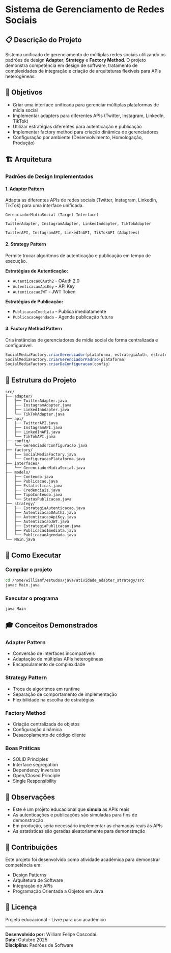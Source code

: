 # Sistema de Gerenciamento de Redes Sociais

## 📋 Descrição do Projeto

Sistema unificado de gerenciamento de múltiplas redes sociais utilizando os padrões de design **Adapter**, **Strategy** e **Factory Method**. O projeto demonstra competência em design de software, tratamento de complexidades de integração e criação de arquiteturas flexíveis para APIs heterogêneas.

## 🎯 Objetivos

- Criar uma interface unificada para gerenciar múltiplas plataformas de mídia social
- Implementar adapters para diferentes APIs (Twitter, Instagram, LinkedIn, TikTok)
- Utilizar estratégias diferentes para autenticação e publicação
- Implementar factory method para criação dinâmica de gerenciadores
- Configuração por ambiente (Desenvolvimento, Homologação, Produção)

## 🏗️ Arquitetura

### Padrões de Design Implementados

#### 1. **Adapter Pattern**
Adapta as diferentes APIs de redes sociais (Twitter, Instagram, LinkedIn, TikTok) para uma interface unificada.

```
GerenciadorMidiaSocial (Target Interface)
    ↓
TwitterAdapter, InstagramAdapter, LinkedInAdapter, TikTokAdapter
    ↓
TwitterAPI, InstagramAPI, LinkedInAPI, TikTokAPI (Adaptees)
```

#### 2. **Strategy Pattern**
Permite trocar algoritmos de autenticação e publicação em tempo de execução.

**Estratégias de Autenticação:**
- `AutenticacaoOAuth2` - OAuth 2.0
- `AutenticacaoApiKey` - API Key
- `AutenticacaoJWT` - JWT Token

**Estratégias de Publicação:**
- `PublicacaoImediata` - Publica imediatamente
- `PublicacaoAgendada` - Agenda publicação futura

#### 3. **Factory Method Pattern**
Cria instâncias de gerenciadores de mídia social de forma centralizada e configurável.

```java
SocialMediaFactory.criarGerenciador(plataforma, estrategiaAuth, estrategiaPublicacao)
SocialMediaFactory.criarGerenciadorPadrao(plataforma)
SocialMediaFactory.criarDaConfiguracao(config)
```

## 📁 Estrutura do Projeto

```
src/
├── adapter/
│   ├── TwitterAdapter.java
│   ├── InstagramAdapter.java
│   ├── LinkedInAdapter.java
│   └── TikTokAdapter.java
├── api/
│   ├── TwitterAPI.java
│   ├── InstagramAPI.java
│   ├── LinkedInAPI.java
│   └── TikTokAPI.java
├── config/
│   └── GerenciadorConfiguracao.java
├── factory/
│   ├── SocialMediaFactory.java
│   └── ConfiguracaoPlataforma.java
├── interfaces/
│   └── GerenciadorMidiaSocial.java
├── modelo/
│   ├── Conteudo.java
│   ├── Publicacao.java
│   ├── Estatisticas.java
│   ├── Credenciais.java
│   ├── TipoConteudo.java
│   └── StatusPublicacao.java
├── strategy/
│   ├── EstrategiaAutenticacao.java
│   ├── AutenticacaoOAuth2.java
│   ├── AutenticacaoApiKey.java
│   ├── AutenticacaoJWT.java
│   ├── EstrategiaPublicacao.java
│   ├── PublicacaoImediata.java
│   └── PublicacaoAgendada.java
└── Main.java
```

## 🚀 Como Executar

### Compilar o projeto

```bash
cd /home/williamf/estudos/java/atividade_adapter_strategy/src
javac Main.java
```

### Executar o programa

```bash
java Main
```

## 🎓 Conceitos Demonstrados

### Adapter Pattern
- Conversão de interfaces incompatíveis
- Adaptação de múltiplas APIs heterogêneas
- Encapsulamento de complexidade

### Strategy Pattern
- Troca de algoritmos em runtime
- Separação de comportamento de implementação
- Flexibilidade na escolha de estratégias

### Factory Method
- Criação centralizada de objetos
- Configuração dinâmica
- Desacoplamento de código cliente

### Boas Práticas
- SOLID Principles
- Interface segregation
- Dependency Inversion
- Open/Closed Principle
- Single Responsibility

## 📝 Observações

- Este é um projeto educacional que **simula** as APIs reais
- As autenticações e publicações são simuladas para fins de demonstração
- Em produção, seria necessário implementar as chamadas reais às APIs
- As estatísticas são geradas aleatoriamente para demonstração

## 🤝 Contribuições

Este projeto foi desenvolvido como atividade acadêmica para demonstrar competência em:
- Design Patterns
- Arquitetura de Software
- Integração de APIs
- Programação Orientada a Objetos em Java

## 📄 Licença

Projeto educacional - Livre para uso acadêmico

---

**Desenvolvido por:** William Felipe Coscodai.  
**Data:** Outubro 2025  
**Disciplina:** Padrões de Software
